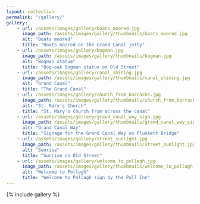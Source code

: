 ```yaml
---
layout: collection
permalink: "/gallery/"
gallery:
    - url: /assets/images/gallery/boats_moored.jpg
      image_path: /assets/images/gallery/thumbnails/boats_moored.jpg
      alt: "Boats moored"
      title: "Boats moored on the Grand Canal jetty"
    - url: /assets/images/gallery/bogman.jpg
      image_path: /assets/images/gallery/thumbnails/bogman.jpg
      alt: "Bogman statue"
      title: "Bog-oak Bogman statue on Old Street"
    - url: /assets/images/gallery/canal_shining.jpg
      image_path: /assets/images/gallery/thumbnails/canal_shining.jpg
      alt: "Grand Canal"
      title: "The Grand Canal"
    - url: /assets/images/gallery/church_from_barracks.jpg
      image_path: /assets/images/gallery/thumbnails/church_from_barracks.jpg
      alt: "St. Mary's Church"
      title: "St. Mary's Church from across the canal"
    - url: /assets/images/gallery/grand_canal_way_sign.jpg
      image_path: /assets/images/gallery/thumbnails/grand_canal_way_sign.jpg
      alt: "Grand Canal Way"
      title: "Signage for the Grand Canal Way on Plunkett Bridge"
    - url: /assets/images/gallery/street_sunlight.jpg
      image_path: /assets/images/gallery/thumbnails/street_sunlight.jpg
      alt: "Sunrise"
      title: "Sunrise on Old Street"
    - url: /assets/images/gallery/welcome_to_pollagh.jpg
      image_path: /assets/images/gallery/thumbnails/welcome_to_pollagh.jpg
      alt: "Welcome to Pollagh"
      title: "Welcome to Pollagh sign by the Pull Inn"
---
```


{% include gallery %}